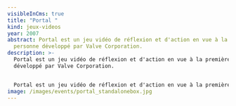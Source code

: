 ```yaml
---
visibleInCms: true
title: "Portal "
kind: jeux-videos
year: 2007
abstract: Portal est un jeu vidéo de réflexion et d'action en vue à la première
  personne développé par Valve Corporation.
description: >-
  Portal est un jeu vidéo de réflexion et d'action en vue à la première personne
  développé par Valve Corporation.


  Portal est un jeu vidéo de réflexion et d'action en vue à la première personne développé par Valve Corporation. Le jeu est disponible pour la première fois le 10 octobre 20071 dans le pack The Orange Box pour Windows et Xbox 360, puis pour la PlayStation 3 le 11 décembre 2007.
image: /images/events/portal_standalonebox.jpg
---
```

